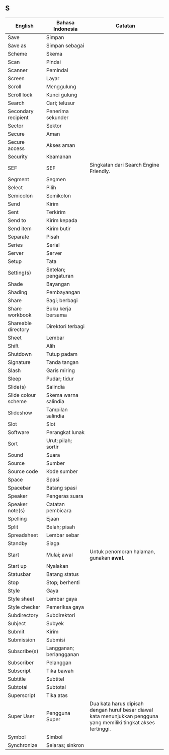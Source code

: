 ## S

| English		| Bahasa Indonesia		| Catatan		|
|---------------|-----------------------|---------------|
| Save 			| Simpan 				| |
| Save as 		| Simpan sebagai 		| |
| Scheme 		| Skema 				| |
| Scan 			| Pindai 				| |
| Scanner 		| Pemindai 				| |
| Screen 		| Layar 				| |
| Scroll 		| Menggulung 			| |
| Scroll lock 	| Kunci gulung 			| |
| Search 		| Cari; telusur 		| |
| Secondary recipient | Penerima sekunder 	| |
| Sector 		| Sektor 				| |
| Secure 		| Aman 					| |
| Secure access | Akses aman 			| |
| Security 		| Keamanan 				| |
| SEF 			| SEF 					| Singkatan dari Search Engine Friendly. |
| Segment 		| Segmen 				| |
| Select 		| Pilih 				| |
| Semicolon 	| Semikolon 			| |
| Send 			| Kirim 				| |
| Sent 			| Terkirim 				| |
| Send to 		| Kirim kepada 			| |
| Send item 	| Kirim butir 			| |
| Separate 		| Pisah 				| |
| Series 		| Serial 				| |
| Server 		| Server 				| |
| Setup 		| Tata 					| |
| Setting(s) 	| Setelan; pengaturan 	| |
| Shade 		| Bayangan 				| |
| Shading 		| Pembayangan 			| |
| Share 		| Bagi; berbagi 		| |
| Share workbook | Buku kerja bersama 	| |
| Shareable directory | Direktori terbagi 	| |
| Sheet 		| Lembar 				| |
| Shift 		| Alih 					| |
| Shutdown 		| Tutup padam 			| |
| Signature 	| Tanda tangan 			| |
| Slash 		| Garis miring 			| |
| Sleep 		| Pudar; tidur 			| |
| Slide(s) 		| Salindia 				| |
| Slide colour scheme | Skema warna salindia | |
| Slideshow 	| Tampilan salindia 	| |
| Slot 			| Slot 					| |
| Software 		| Perangkat lunak 		| |
| Sort 			| Urut; pilah; sortir 	| |
| Sound 		| Suara 				| |
| Source 		| Sumber 				| |
| Source code 	| Kode sumber 			| |
| Space 		| Spasi 				| |
| Spacebar 		| Batang spasi 			| |
| Speaker 		| Pengeras suara 		| |
| Speaker note(s) | Catatan pembicara 	| |
| Spelling 		| Ejaan 				| |
| Split 		| Belah; pisah 			| |
| Spreadsheet 	| Lembar sebar 			| |
| Standby 		| Siaga 				| |
| Start 		| Mulai; awal  			| Untuk penomoran halaman, gunakan **awal**. |
| Start up 		| Nyalakan 				| |
| Statusbar 	| Batang status 		| |
| Stop 			| Stop; berhenti 		| |
| Style 		| Gaya 					| |
| Style sheet 	| Lembar gaya 			| |
| Style checker | Pemeriksa gaya 		| |
| Subdirectory 	| Subdirektori	 		| |
| Subject 		| Subyek 				| |
| Submit 		| Kirim 				| |
| Submission 	| Submisi 				| |
| Subscribe(s) 	| Langganan; berlangganan | |
| Subscriber 	| Pelanggan 			| |
| Subscript 	| Tika bawah 			| |
| Subtitle 		| Subtitel 				| |
| Subtotal 		| Subtotal 				| |
| Superscript 	| Tika atas 			| |
| Super User 	| Pengguna Super 		| Dua kata harus dipisah dengan huruf besar diawal kata menunjukkan pengguna yang memiliki tingkat akses tertinggi. |
| Symbol 		| Simbol 				| |
| Synchronize 	| Selaras; sinkron 		| |